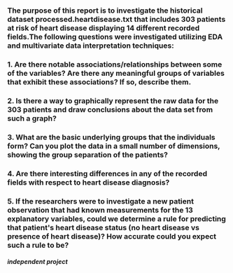 ### The purpose of this report is to investigate the historical dataset processed.heartdisease.txt that includes 303 patients at risk of heart disease displaying 14 different recorded fields.The following questions were investigated utilizing EDA and multivariate data interpretation techniques: 
### 1. Are there notable associations/relationships between some of the variables? Are there any meaningful groups of variables that exhibit these associations? If so, describe them.
### 2. Is there a way to graphically represent the raw data for the 303 patients and draw conclusions about the data set from such a graph?
### 3. What are the basic underlying groups that the individuals form? Can you plot the data in a small number of dimensions, showing the group separation of the patients?
### 4. Are there interesting differences in any of the recorded fields with respect to heart disease diagnosis? 
### 5. If the researchers were to investigate a new patient observation that had known measurements for the 13 explanatory variables, could we determine a rule for predicting that patient's heart disease status (no heart disease vs presence of heart disease)? How accurate could you expect such a rule to be?


#### *independent project*
